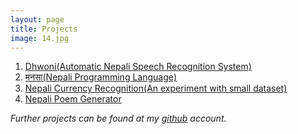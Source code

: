 ```yaml
---
layout: page
title: Projects 
image: 14.jpg
---
```


1. <a href = "https://www.dhwoni.com" target = "_blank">Dhwoni(Automatic Nepali Speech Recognition System)</a> 
2. <a href = "https://mnsa.cc" target = "_blank">मनसा(Nepali Programming Language)</a>
3. <a href = "https://github.com/chinge55/nepali-currency-recognition" target = "_blank">Nepali Currency Recognition(An experiment with small dataset)</a>
4. <a href = "https://github.com/chinge55/Poem-Generator" target = "_blank">Nepali Poem Generator</a>

*Further projects can be found at my <a href = "https://github.com/chinge55">github</a> account.*